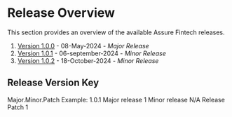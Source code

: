 # Release Overview 
This section provides an overview of the available Assure Fintech releases. 

1. [Version 1.0.0](./Version1.0.0.md) - 08-May-2024 - *Major Release*
2. [Version 1.0.1](./Version1.0.1.md) - 06-september-2024 - *Minor Release*
3.  [Version 1.0.2](./Version1.0.2.md) - 18-October-2024 - *Minor Release*


## Release Version Key
Major.Minor.Patch
Example:
1.0.1
Major release 1
Minor release N/A
Release Patch 1

